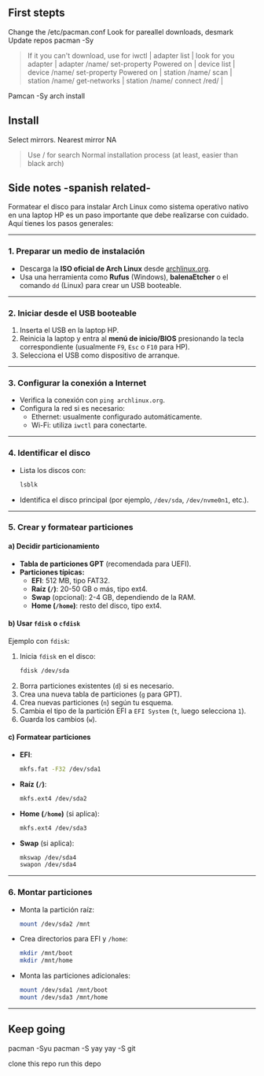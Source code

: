 ## First stepts

Change the /etc/pacman.conf
Look for pareallel downloads, desmark
Update repos pacman -Sy

> If it you can't download, use for iwctl |
> adapter list | 
> look for you adapter | 
> adapter /name/ set-property Powered on |
> device list |
> device /name/ set-property Powered on |
> station /name/ scan |
> station /name/ get-networks |
> station /name/ connect /red/ |

Pamcan -Sy
arch install

## Install

Select mirrors. 
Nearest mirror NA
> Use / for search 
Normal installation process (at least, easier than black arch)

## Side notes -spanish related- 
Formatear el disco para instalar Arch Linux como sistema operativo nativo en una laptop HP es un paso importante que debe realizarse con cuidado. Aquí tienes los pasos generales:

---

### **1. Preparar un medio de instalación**
- Descarga la **ISO oficial de Arch Linux** desde [archlinux.org](https://archlinux.org).
- Usa una herramienta como **Rufus** (Windows), **balenaEtcher** o el comando `dd` (Linux) para crear un USB booteable.

---

### **2. Iniciar desde el USB booteable**
1. Inserta el USB en la laptop HP.
2. Reinicia la laptop y entra al **menú de inicio/BIOS** presionando la tecla correspondiente (usualmente `F9`, `Esc` o `F10` para HP).
3. Selecciona el USB como dispositivo de arranque.

---

### **3. Configurar la conexión a Internet**
- Verifica la conexión con `ping archlinux.org`.
- Configura la red si es necesario:
  - Ethernet: usualmente configurado automáticamente.
  - Wi-Fi: utiliza `iwctl` para conectarte.

---

### **4. Identificar el disco**
- Lista los discos con:
  ```bash
  lsblk
  ```
- Identifica el disco principal (por ejemplo, `/dev/sda`, `/dev/nvme0n1`, etc.).

---

### **5. Crear y formatear particiones**
#### a) **Decidir particionamiento**
   - **Tabla de particiones GPT** (recomendada para UEFI).
   - **Particiones típicas:**
     - **EFI**: 512 MB, tipo FAT32.
     - **Raíz (`/`)**: 20-50 GB o más, tipo ext4.
     - **Swap** (opcional): 2-4 GB, dependiendo de la RAM.
     - **Home (`/home`)**: resto del disco, tipo ext4.

#### b) **Usar `fdisk` o `cfdisk`**
   Ejemplo con `fdisk`:
   1. Inicia `fdisk` en el disco:
      ```bash
      fdisk /dev/sda
      ```
   2. Borra particiones existentes (`d`) si es necesario.
   3. Crea una nueva tabla de particiones (`g` para GPT).
   4. Crea nuevas particiones (`n`) según tu esquema.
   5. Cambia el tipo de la partición EFI a `EFI System` (`t`, luego selecciona `1`).
   6. Guarda los cambios (`w`).

#### c) **Formatear particiones**
   - **EFI**:
     ```bash
     mkfs.fat -F32 /dev/sda1
     ```
   - **Raíz (`/`)**:
     ```bash
     mkfs.ext4 /dev/sda2
     ```
   - **Home (`/home`)** (si aplica):
     ```bash
     mkfs.ext4 /dev/sda3
     ```
   - **Swap** (si aplica):
     ```bash
     mkswap /dev/sda4
     swapon /dev/sda4
     ```

---

### **6. Montar particiones**
- Monta la partición raíz:
  ```bash
  mount /dev/sda2 /mnt
  ```
- Crea directorios para EFI y `/home`:
  ```bash
  mkdir /mnt/boot
  mkdir /mnt/home
  ```
- Monta las particiones adicionales:
  ```bash
  mount /dev/sda1 /mnt/boot
  mount /dev/sda3 /mnt/home
  ```

---

## Keep going
pacman -Syu
pacman -S yay
yay -S git

clone this repo
run this depo